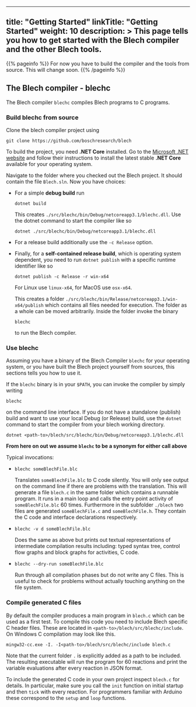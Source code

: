 
---
title: "Getting Started"
linkTitle: "Getting Started"
weight: 10
description: >
  This page tells you how to get started with the Blech compiler and the other Blech tools.
---
{{% pageinfo %}}
For now you have to build the compiler and the tools from source.
This will change soon.
{{% /pageinfo %}}


## The Blech compiler - blechc

The Blech compiler `blechc` compiles Blech programs to C programs.

### Build blechc from source

Clone the blech compiler project using
```
git clone https://github.com/boschresearch/blech
```
To build the project, you need **.NET Core** installed. Go to the [Microsoft .NET website](https://dotnet.microsoft.com/download) and follow their instructions to install the latest stable **.NET Core** available for your operating system.

Navigate to the folder where you checked out the Blech project. It should contain the file `Blech.sln`. Now you have choices:
  * For a simple **debug build** run
    ```
    dotnet build
    ```
    This creates `./src/blechc/bin/Debug/netcoreapp3.1/blechc.dll`.
    Use the dotnet command to start the compiler like so
    ```
    dotnet ./src/blechc/bin/Debug/netcoreapp3.1/blechc.dll
    ```
  * For a release build additionally use the `-c Release` option.

  * Finally, for a **self-contained release build**, which is operating system dependent, you need to run `dotnet publish` with a specific runtime identifier like so
    ```
    dotnet publish -c Release -r win-x64
    ```
    For Linux use `linux-x64`, for MacOS use `osx-x64`.

    This creates a folder `./src/blechc/bin/Release/netcoreapp3.1/win-x64/publish` which contains all files needed for execution. The folder as a whole can be moved arbitrarily.
    Inside the folder invoke the binary
    ```
    blechc
    ```
    to run the Blech compiler.

### Use blechc

Assuming you have a binary of the Blech Compiler `blechc` for your operating system, or you have built the Blech project yourself from sources, this sections tells you how to use it.

If the `blechc` binary is in your `$PATH`, you can invoke the compiler by simply writing
```
blechc
```
on the command line interface.
If you do not have a standalone (publish) build and want to use your local Debug (or Release) build, use the `dotnet` command to start the compiler from your blech working directory. 

```
dotnet <path-to>/blech/src/blechc/bin/Debug/netcoreapp3.1/blechc.dll
```


**From here on out we assume ```blechc``` to be a synonym for either call above**

Typical invocations:
  *  ```
     blechc someBlechFile.blc
     ```
     Translates ```someBlechFile.blc``` to C code silently. You will only see output on the command line if there are problems with the translation.
     This will generate a file `blech.c` in the same folder which contains a runnable program. It runs in a main loop and calls the entry point activity of `someBlechFile.blc` 60 times. Furthermore in the subfolder `./blech` two files are generated `someBlechFile.c` and `someBlechFile.h`. They contain the C code and interface declarations respectively.
  *  ```
     blechc -v d someBlechFile.blc
     ```
     Does the same as above but prints out textual representations of intermediate compilation results including: typed syntax tree, control flow graphs and block graphs for activities, C code.
  *  ```
     blechc --dry-run someBlechFile.blc
     ```
     Run through all compilation phases but do not write any C files. This is useful to check for problems without actually touching anything on the file system.


### Compile generated C files

By default the compiler produces a main program in `blech.c` which can be used as a first test. To compile this code you need to include Blech specific C header files. These are located in `<path-to>/blech/src/blechc/include`. 
On Windows C compilation may look like this.
```
mingw32-cc.exe -I. -I<path-to>/blech/src/blechc/include blech.c
```
Note that the current folder `.` is explicitly added as a path to be included.
The resulting executable will run the program for 60 reactions and print the variable evaluations after every reaction in JSON format.

To include the generated C code in your own project inspect `blech.c` for details. In particular, make sure you call the `init` function on initial startup and then `tick` with every reaction.
For programmers familiar with Arduino these correspond to the `setup` and `loop` functions.
